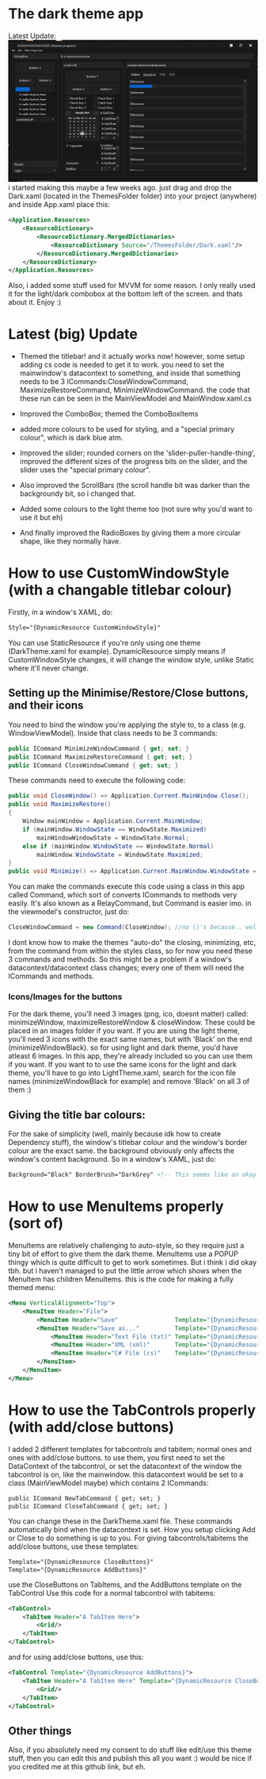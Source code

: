 # The dark theme app
Latest Update:
![](latestUpdate4.png)
i started making this maybe a few weeks ago. just drag and drop the Dark.xaml (located in the ThemesFolder folder) into your project (anywhere) and inside App.xaml place this:
```xml
<Application.Resources>
    <ResourceDictionary>
        <ResourceDictionary.MergedDictionaries>
            <ResourceDictionary Source="/ThemesFolder/Dark.xaml"/>
        </ResourceDictionary.MergedDictionaries>
    </ResourceDictionary>
</Application.Resources>
```
Also, i added some stuff used for MVVM for some reason. I only really used it for the light/dark combobox at the bottom left of the screen.
and thats about it. Enjoy :)
# Latest (big) Update
- Themed the titlebar! and it actually works now! however, some setup adding cs code is needed to get it to work. you need to set the mainwindow's datacontext to something, and inside that something needs to be 3 ICommands:CloseWindowCommand, MaximizeRestoreCommand, MinimizeWindowCommand. the code that these run can be seen in the MainViewModel and MainWindow.xaml.cs


- Improved the ComboBox; themed the ComboBoxItems
- added more colours to be used for styling, and a "special primary colour", which is dark blue atm.
- Improved the slider; rounded corners on the 'slider-puller-handle-thing', improved the different sizes of the progress bits on the slider, and the slider uses the "special primary colour".
- Also improved the ScrollBars (the scroll handle bit was darker than the backgroundy bit, so i changed that.
- Added some colours to the light theme too (not sure why you'd want to use it but eh)
- And finally improved the RadioBoxes by giving them a more circular shape, like they normally have.
# How to use CustomWindowStyle (with a changable titlebar colour)
Firstly, in a window's XAML, do:
```xml
Style="{DynamicResource CustomWindowStyle}"
```
You can use StaticResource if you're only using one theme (DarkTheme.xaml for example). DynamicResource simply means if CustomWindowStyle changes, it will change the window style, unlike Static where it'll never change.
## Setting up the Minimise/Restore/Close buttons, and their icons
You need to bind the window you're applying the style to, to a class (e.g. WindowViewModel). Inside that class needs to be 3 commands:
```cs
public ICommand MinimizeWindowCommand { get; set; }
public ICommand MaximizeRestoreCommand { get; set; }
public ICommand CloseWindowCommand { get; set; } 
```
These commands need to execute the following code:
```cs
public void CloseWindow() => Application.Current.MainWindow.Close();
public void MaximizeRestore()
{
    Window mainWindow = Application.Current.MainWindow;
    if (mainWindow.WindowState == WindowState.Maximized)
        mainWindowWindowState = WindowState.Normal;
    else if (mainWindow.WindowState == WindowState.Normal)
        mainWindow.WindowState = WindowState.Maximized;
}
public void Minimize() => Application.Current.MainWindow.WindowState = WindowState.Minimized;
```
You can make the commands execute this code using a class in this app called Command, which sort of converts ICommands to methods very easily. It's also known as a RelayCommand, but Command is easier imo. in the viewmodel's constructor, just do:
```cs
CloseWindowCommand = new Command(CloseWindow); //no ()'s because.. well, c# reasons ;)
```
I dont know how to make the themes "auto-do" the closing, minimizing, etc, from the command from within the styles class, so for now you need these 3 commands and methods. So this might be a problem if a window's datacontext/datacontext class changes; every one of them will need the ICommands and methods. 
### Icons/Images for the buttons
For the dark theme, you'll need 3 images (png, ico, doesnt matter) called: minimizeWindow, maximizeRestoreWindow & closeWindow. These could be placed in an images folder if you want. If you are using the light theme, you'll need 3 icons with the exact same names, but with 'Black' on the end (minimizeWindowBlack). so for using light and dark theme, you'd have atleast 6 images. In this app, they're already included so you can use them if you want. If you want to to use the same icons for the light and dark theme, you'll have to go into LightTheme.xaml, search for the icon file names (minimizeWindowBlack for example) and remove 'Black' on all 3 of them :)
## Giving the title bar colours:
For the sake of simplicity (well, mainly because idk how to create Dependency stuff), the window's titlebar colour and the window's border colour are the exact same. the background obviously only affects the window's content background. So in a window's XAML, just do:
```xml
Background="Black" BorderBrush="DarkGrey" <!-- This seems like an okay combo tbh -->
```

# How to use MenuItems properly (sort of)
MenuItems are relatively challenging to auto-style, so they require just a tiny bit of effort to give them the dark theme. MenuItems use a POPUP thingy which is quite difficult to get to work sometimes. But i think i did okay tbh. but i haven't managed to put the little arrow which shows when the MenuItem has children MenuItems.
this is the code for making a fully themed menu:
```xml
<Menu VerticalAlignment="Top">
    <MenuItem Header="File">
        <MenuItem Header="Save"                Template="{DynamicResource DropDownMenuItemTemplate}"/>
        <MenuItem Header="Save as..."          Template="{DynamicResource DropDownMenuItemTemplate}">
            <MenuItem Header="Text File (txt)" Template="{DynamicResource DropDownMenuItemTemplate}"/>
            <MenuItem Header="XML (xml)"       Template="{DynamicResource DropDownMenuItemTemplate}"/>
            <MenuItem Header="C# File (cs)"    Template="{DynamicResource DropDownMenuItemTemplate}"/>
        </MenuItem>
    </MenuItem>
</Menu>
```
# How to use the TabControls properly (with add/close buttons)
I added 2 different templates for tabcontrols and tabitem; normal ones and ones with add/close buttons. to use them, you first need to set the DataContext of the tabcontrol, or set the datacontext of the window the tabcontrol is on, like the mainwindow. this datacontext would be set to a class (MainViewModel maybe) which contains 2 ICommands:
```
public ICommand NewTabCommand { get; set; }
public ICommand CloseTabCommand { get; set; }
```
You can change these in the DarkTheme.xaml file. These commands automatically bind when the datacontext is set. How you setup clicking Add or Close to do something is up to you.
For giving tabcontrols/tabitems the add/close buttons, use these templates:
```
Template="{DynamicResource CloseButtons}" 
Template="{DynamicResource AddButtons}"
```
use the CloseButtons on TabItems, and the AddButtons template on the TabControl
Use this code for a normal tabcontrol with tabitems:
```xml
<TabControl>
    <TabItem Header="A TabItem Here">
        <Grid/>
    </TabItem>
</TabControl>
```
and for using add/close buttons, use this:
```xml
<TabControl Template="{DynamicResource AddButtons}">
    <TabItem Header="A TabItem Here" Template="{DynamicResource CloseButtons}">
        <Grid/>
    </TabItem>
</TabControl>
```
## Other things 
Also, if you absolutely need my consent to do stuff like edit/use this theme stuff, then you can edit this and publish this all you want :) would be nice if you credited me at this github link, but eh.
